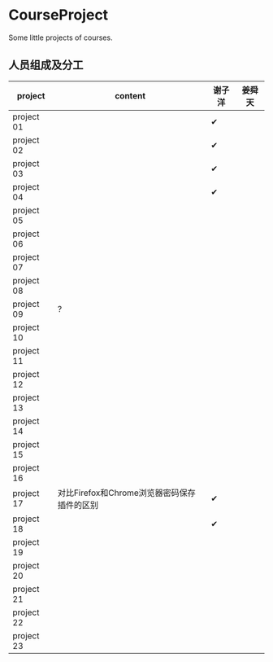 # CourseProject

Some little projects of courses.

## 人员组成及分工

| project    | content                      | 谢子洋                          | 姜舜天 |
| ---------- | ---------------------------- | ---------------------------- | --- |
| project 01 |                              | ✔                            |     |
| project 02 |                              | ✔                            |     |
| project 03 |                              | ✔                            |     |
| project 04 |                              | ✔                            |     |
| project 05 |                              |                              |     |
| project 06 |                              |                              |     |
| project 07 |                              |                              |     |
| project 08 |                              |                              |     |
| project 09 | ?                            |                              |     |
| project 10 |                              |                              |     |
| project 11 |                              |                              |     |
| project 12 |                              |                              |     |
| project 13 |                              |                              |     |
| project 14 |                              |                              |     |
| project 15 |                              |                              |     |
| project 16 |                              |                              |     |
| project 17 | 对比Firefox和Chrome浏览器密码保存插件的区别 | ✔                            |     |
| project 18 |                              | ✔                            |     |
| project 19 |                              |  |     |
| project 20 |                              |                              |     |
| project 21 |                              |                              |     |
| project 22 |                              |                              |     |
| project 23 |                              |                              |     |
